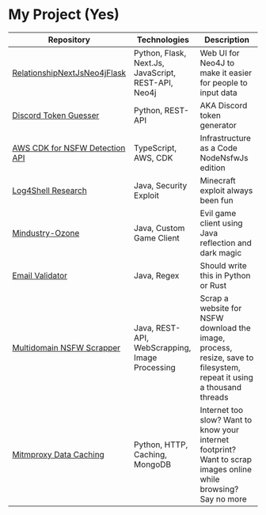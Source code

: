 # My Project (Yes)

| Repository                                                                                 | Technologies                                                                        | Description                                                                                                          |
| ------------------------------------------------------------------------------------------ | ----------------------------------------------------------------------------------- | -------------------------------------------------------------------------------------------------------------------- |
| [RelationshipNextJsNeo4jFlask](https://github.com/o7-Fire/relationship-neo4j-nextjs-flask) | Python, Flask, Next.Js, JavaScript, REST-API, Neo4j                                 | Web UI for Neo4J to make it easier for people to input data                                                          |
| [Discord Token Guesser](https://github.com/o7-Fire/discord-projects/tree/main/token-guess) | Python, REST-API                                                                    | AKA Discord token generator                                                                                          |
| [AWS CDK for NSFW Detection API](https://github.com/Itzbenz/node-nsfw-js-aws-cdk)          | TypeScript, AWS, CDK                                                                | Infrastructure as a Code NodeNsfwJs edition                                                                          |
| [Log4Shell Research](https://github.com/o7-Fire/Log4Shell)                                 | Java, Security Exploit                                                              | Minecraft exploit always been fun                                                                                    |
| [Mindustry-Ozone](https://github.com/o7-Fire/Ozone-Mindustry)                              | Java, Custom Game Client                                                            | Evil game client using Java reflection and dark magic                                                                |
| [Email Validator](https://github.com/Itzbenz/EmailValidator)                               | Java, Regex                                                                         | Should write this in Python or Rust                                                                                  |
| [Multidomain NSFW Scrapper](https://github.com/Itzbenz/JavaNSFWSCrapper)                   | Java, REST-API, WebScrapping, Image Processing                                      | Scrap a website for NSFW download the image, process, resize, save to filesystem, repeat it using a thousand threads |
| [Mitmproxy Data Caching](https://github.com/Itzbenz/mitmproxy-data-cache-logger)           | Python, HTTP, Caching, MongoDB                                                      | Internet too slow? Want to know your internet footprint? Want to scrap images online while browsing? Say no more     |

